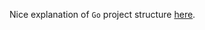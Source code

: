 Nice explanation of `Go` project structure [here](https://github.com/golang-standards/project-layout).